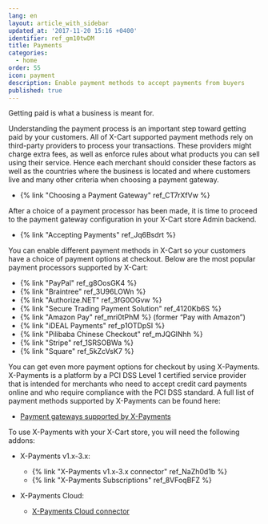 ```yaml
---
lang: en
layout: article_with_sidebar
updated_at: '2017-11-20 15:16 +0400'
identifier: ref_gm10twDM
title: Payments
categories:
  - home
order: 55
icon: payment
description: Enable payment methods to accept payments from buyers
published: true
---
```

Getting paid is what a business is meant for. 

Understanding the payment process is an important step toward getting paid by your customers. All of X-Cart supported payment methods rely on third-party providers to process your transactions. These providers might charge extra fees, as well as enforce rules about what products you can sell using their service. Hence each merchant should consider these factors as well as the countries where the business is located and where customers live and many other criteria when choosing a payment gateway. 

*   {% link "Choosing a Payment Gateway" ref_CT7rXfVw %}

After a choice of a payment processor has been made, it is time to proceed to the payment gateway configuration in your X-Cart store Admin backend. 

*   {% link "Accepting Payments" ref_Jq6Bsdrt %}

You can enable different payment methods in X-Cart so your customers have a choice of payment options at checkout. Below are the most popular payment processors supported by X-Cart:

*   {% link "PayPal" ref_g8OosGK4 %}
*   {% link "Braintree" ref_3U96LOWn %}
*   {% link "Authorize.NET" ref_3fG0OGvw %}
*   {% link "Secure Trading Payment Solution" ref_4120Kb6S %}
*   {% link "Amazon Pay" ref_mri0tPhM %} (former “Pay with Amazon”) 
*   {% link "iDEAL Payments" ref_p1OTDpSI %}
*   {% link "Pilibaba Chinese Checkout" ref_mJQGlNhh %}
*   {% link "Stripe" ref_1SRSOBWa %}
*   {% link "Square" ref_5kZcVsK7 %}

You can get even more payment options for checkout by using X-Payments. X-Payments is a platform by a PCI DSS Level 1 certified service provider that is intended for merchants who need to accept credit card payments online and who require compliance with the PCI DSS standard. A full list of payment methods supported by X-Payments can be found here:

*   [Payment gateways supported by X-Payments](https://www.x-payments.com/help/X-Payments:Payment_gateways_supported_by_X-Payments_3.1)

To use X-Payments with your X-Cart store, you will need the following addons:

* X-Payments v1.x-3.x:

  * {% link "X-Payments v1.x-3.x connector" ref_NaZh0d1b %}
  * {% link "X-Payments Subscriptions" ref_8VFoqBFZ %}
  
* X-Payments Cloud:
 
  * [X-Payments Cloud connector](https://market.x-cart.com/addons/x-payments-cloud.html)
